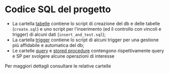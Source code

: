 # Codice SQL del progetto
- La cartella [tabelle](tabelle/) contiene lo script di creazione del db e delle tabelle (`create.sql`) e uno script per l'inserimento (ed il controllo con vincoli e trigger) di alcuni dati (`insert_and_test.sql`);
- La cartella [trigger](trigger/) contiene lo script di alcuni trigger per una gestione più affidabile e automatica del db;
- Le cartelle [query](query/) e [stored procedure](stored%20procedure/) contengono rispettivamente query e SP per svolgere alcune operazioni di interesse

Per maggiori dettagli consultare le relative cartelle
